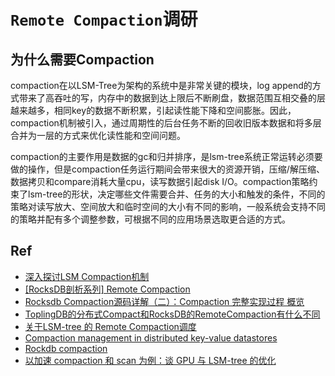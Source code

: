 # `Remote Compaction`调研

## 为什么需要Compaction

compaction在以LSM-Tree为架构的系统中是非常关键的模块，log append的方式带来了高吞吐的写，内存中的数据到达上限后不断刷盘，数据范围互相交叠的层越来越多，相同key的数据不断积累，引起读性能下降和空间膨胀。因此，compaction机制被引入，通过周期性的后台任务不断的回收旧版本数据和将多层合并为一层的方式来优化读性能和空间问题。

compaction的主要作用是数据的gc和归并排序，是lsm-tree系统正常运转必须要做的操作，但是compaction任务运行期间会带来很大的资源开销，压缩/解压缩、数据拷贝和compare消耗大量cpu，读写数据引起disk I/O。compaction策略约束了lsm-tree的形状，决定哪些文件需要合并、任务的大小和触发的条件，不同的策略对读写放大、空间放大和临时空间的大小有不同的影响，一般系统会支持不同的策略并配有多个调整参数，可根据不同的应用场景选取更合适的方式。

## Ref

* [深入探讨LSM Compaction机制](https://developer.aliyun.com/article/758369)
* [[RocksDB剖析系列] Remote Compaction](https://segmentfault.com/a/1190000041289857)
* [Rocksdb Compaction源码详解（二）：Compaction 完整实现过程 概览](https://blog.csdn.net/Z_Stand/article/details/107592966)
* [ToplingDB的分布式Compact和RocksDB的RemoteCompaction有什么不同](https://docs.pingcode.com/ask/32348.html)
* [关于LSM-tree 的 Remote Compaction调度](https://blog.csdn.net/Z_Stand/article/details/119700257)
* [Compaction management in distributed key-value datastores](https://www.vldb.org/pvldb/vol8/p850-ahmad.pdf)
* [Rockdb compaction](https://github.com/facebook/rocksdb/wiki/Compaction?spm=a2c6h.12873639.article-detail.9.6f5c3f0eVW0Dpi)
* [以加速 compaction 和 scan 为例：谈 GPU 与 LSM-tree 的优化](https://open.oceanbase.com/blog/10900271)